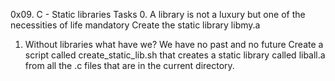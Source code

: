 0x09. C - Static libraries
Tasks
0. A library is not a luxury but one of the necessities of life
mandatory
Create the static library libmy.a
1. Without libraries what have we? We have no past and no future
Create a script called create_static_lib.sh that creates a static library called liball.a from all the .c files that are in the current directory.
